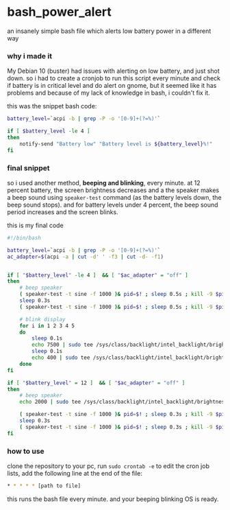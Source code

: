 # bash_power_alert
an insanely simple bash file which alerts low battery power in a different way

### why i made it

My Debian 10 (buster) had issues with alerting on low battery, and just shot down. so i had to create a cronjob to run this script every minute and check
if battery is in critical level and do alert on gnome, but it seemed like it has problems and because of my lack of knowledge in bash, i couldn't fix it.

this was the snippet bash code:
```bash
battery_level=`acpi -b | grep -P -o '[0-9]+(?=%)'`

if [ $battery_level -le 4 ]
then
    notify-send "Battery low" "Battery level is ${battery_level}%!"
fi
```

### final snippet
so i used another method, **beeping and blinking**, every minute. at 12 percent battery, the screen brightness decreases and a the speaker makes a beep sound using `speaker-test` command
(as the battery levels down, the beep sound stops).
and for battery levels under 4 percent, the beep sound period increases and the screen blinks.

this is my final code 



``` bash
#!/bin/bash

battery_level=`acpi -b | grep -P -o '[0-9]+(?=%)'`
ac_adapter=$(acpi -a | cut -d' ' -f3 | cut -d- -f1)


if [ "$battery_level" -le 4 ]  && [ "$ac_adapter" = "off" ]
then
    # beep speaker
    ( speaker-test -t sine -f 1000 )& pid=$! ; sleep 0.5s ; kill -9 $pid
    sleep 0.3s 
    ( speaker-test -t sine -f 1000 )& pid=$! ; sleep 0.5s ; kill -9 $pid

    # blink display
    for i in 1 2 3 4 5
    do
        sleep 0.1s 
        echo 7500 | sudo tee /sys/class/backlight/intel_backlight/brightness
        sleep 0.1s 
        echo 400 | sudo tee /sys/class/backlight/intel_backlight/brightness
    done
fi

if [ "$battery_level" = 12 ]  && [ "$ac_adapter" = "off" ] 
then
    # beep speaker
    echo 2000 | sudo tee /sys/class/backlight/intel_backlight/brightness

    ( speaker-test -t sine -f 1000 )& pid=$! ; sleep 0.3s ; kill -9 $pid
    sleep 0.3s 
    ( speaker-test -t sine -f 1000 )& pid=$! ; sleep 0.3s ; kill -9 $pid
fi
```

### how to use

clone the repository to your pc, run `sudo crontab -e` to edit the cron job lists, add the following line at the end of the file:

```bash 
* * * * * [path to file] 
```
this runs the bash file every minute.
and your beeping blinking OS is ready.
